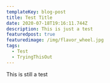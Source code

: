 ```yaml
---
templateKey: blog-post
title: Test Title
date: 2020-07-18T19:16:11.744Z
description: This is just a test
featuredpost: true
featuredimage: /img/flavor_wheel.jpg
tags:
  - Test
  - TryingThisOut
---
```

This is still a test